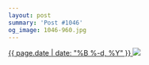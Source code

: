 ```yaml
---
layout: post
summary: 'Post #1046'
og_image: 1046-960.jpg
---
```


<p>
 <time>
  <a href="/1046">
   {{ page.date | date: "%B %-d, %Y" }}
  </a>
 </time>
 <a href="/1046">
  <img data-taken="12/4/2019" sizes="(min-width: 700px) 50vw, calc(100vw - 2rem)" src="{{ site.assets_url }}/1046-480.jpg" srcset="{{ site.assets_url }}/1046-240.jpg 240w, {{ site.assets_url }}/1046-480.jpg 480w, {{ site.assets_url }}/1046-720.jpg 720w, {{ site.assets_url }}/1046-960.jpg 960w"/>
 </a>
</p>
